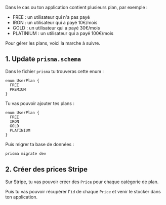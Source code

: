 Dans le cas ou ton application contient plusieurs plan, par exemple :

- FREE : un utilisateur qui n'a pas payé
- IRON : un utilisateur qui a payé 10€/mois
- GOLD : un utilisateur qui a payé 30€/mois
- PLATINIUM : un utilisateur qui a payé 100€/mois

Pour gérer les plans, voici la marche à suivre.

## 1. Update `prisma.schema`

Dans le fichier `prisma` tu trouveras cette enum :

```prisma
enum UserPlan {
  FREE
  PREMIUM
}
```

Tu vas pouvoir ajouter tes plans :

```prisma
enum UserPlan {
  FREE
  IRON
  GOLD
  PLATINIUM
}
```

Puis migrer ta base de données :

```bash
prisma migrate dev
```

## 2. Créer des prices Stripe

Sur Stripe, tu vas pouvoir créer des `Price` pour chaque catégorie de plan.

Puis tu vas pouvoir récupérer l'`id` de chaque `Price` et venir le stocker dans ton application.

